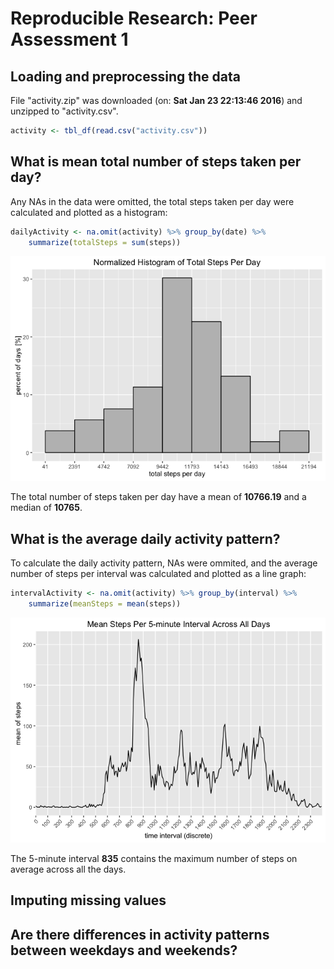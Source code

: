 # Reproducible Research: Peer Assessment 1



## Loading and preprocessing the data


File "activity.zip" was downloaded (on: **Sat Jan 23 22:13:46 2016**) and unzipped to
"activity.csv".


```r
activity <- tbl_df(read.csv("activity.csv"))
```



## What is mean total number of steps taken per day?

Any NAs in the data were omitted, the total steps taken per day were
calculated and plotted as a histogram:


```r
dailyActivity <- na.omit(activity) %>% group_by(date) %>%
    summarize(totalSteps = sum(steps))
```

![](PA1_template_files/figure-html/histogramSteps-1.png)



The total number of steps taken per day have a mean of 
**10766.19** and a median of **10765**.



## What is the average daily activity pattern?

To calculate the daily activity pattern, NAs were ommited, and the average
number of steps per interval was calculated and plotted as a line graph:


```r
intervalActivity <- na.omit(activity) %>% group_by(interval) %>%
    summarize(meanSteps = mean(steps))
```

![](PA1_template_files/figure-html/lineGraphActivity-1.png)



The 5-minute interval **835** contains the maximum number
of steps on average across all the days.



## Imputing missing values



## Are there differences in activity patterns between weekdays and weekends?
